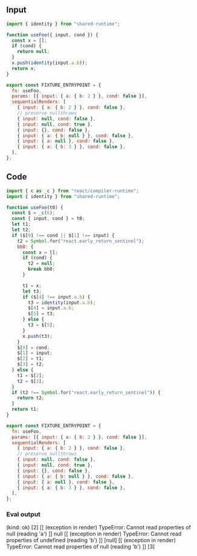 
## Input

```javascript
import { identity } from "shared-runtime";

function useFoo({ input, cond }) {
  const x = [];
  if (cond) {
    return null;
  }
  x.push(identity(input.a.b));
  return x;
}

export const FIXTURE_ENTRYPOINT = {
  fn: useFoo,
  params: [{ input: { a: { b: 2 } }, cond: false }],
  sequentialRenders: [
    { input: { a: { b: 2 } }, cond: false },
    // preserve nullthrows
    { input: null, cond: false },
    { input: null, cond: true },
    { input: {}, cond: false },
    { input: { a: { b: null } }, cond: false },
    { input: { a: null }, cond: false },
    { input: { a: { b: 3 } }, cond: false },
  ],
};

```

## Code

```javascript
import { c as _c } from "react/compiler-runtime";
import { identity } from "shared-runtime";

function useFoo(t0) {
  const $ = _c(6);
  const { input, cond } = t0;
  let t1;
  let t2;
  if ($[0] !== cond || $[1] !== input) {
    t2 = Symbol.for("react.early_return_sentinel");
    bb0: {
      const x = [];
      if (cond) {
        t2 = null;
        break bb0;
      }

      t1 = x;
      let t3;
      if ($[4] !== input.a.b) {
        t3 = identity(input.a.b);
        $[4] = input.a.b;
        $[5] = t3;
      } else {
        t3 = $[5];
      }
      x.push(t3);
    }
    $[0] = cond;
    $[1] = input;
    $[2] = t1;
    $[3] = t2;
  } else {
    t1 = $[2];
    t2 = $[3];
  }
  if (t2 !== Symbol.for("react.early_return_sentinel")) {
    return t2;
  }
  return t1;
}

export const FIXTURE_ENTRYPOINT = {
  fn: useFoo,
  params: [{ input: { a: { b: 2 } }, cond: false }],
  sequentialRenders: [
    { input: { a: { b: 2 } }, cond: false },
    // preserve nullthrows
    { input: null, cond: false },
    { input: null, cond: true },
    { input: {}, cond: false },
    { input: { a: { b: null } }, cond: false },
    { input: { a: null }, cond: false },
    { input: { a: { b: 3 } }, cond: false },
  ],
};

```
      
### Eval output
(kind: ok) [2]
[[ (exception in render) TypeError: Cannot read properties of null (reading 'a') ]]
null
[[ (exception in render) TypeError: Cannot read properties of undefined (reading 'b') ]]
[null]
[[ (exception in render) TypeError: Cannot read properties of null (reading 'b') ]]
[3]